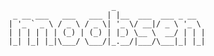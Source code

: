                           _                    
     _ __ ___   ___   ___ | |__  ___  ___ _ __  
    | '_ ` _ \ / _ \ / _ \| '_ \/ __|/ _ \ '_ \ 
    | | | | | | (_) | (_) | |_) \__ \  __/ | | |
    |_| |_| |_|\___/ \___/|_.__/|___/\___|_| |_|
